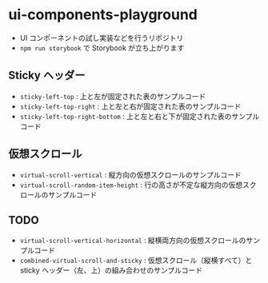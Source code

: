 # ui-components-playground

- UI コンポーネントの試し実装などを行うリポジトリ
- `npm run storybook` で Storybook が立ち上がります

## Sticky ヘッダー

- `sticky-left-top` : 上と左が固定された表のサンプルコード
- `sticky-left-top-right` : 上と左と右が固定された表のサンプルコード
- `sticky-left-top-right-bottom` : 上と左と右と下が固定された表のサンプルコード

## 仮想スクロール

- `virtual-scroll-vertical` : 縦方向の仮想スクロールのサンプルコード
- `virtual-scroll-random-item-height` : 行の高さが不定な縦方向の仮想スクロールのサンプルコード

## TODO

- `virtual-scroll-vertical-horizontal` : 縦横両方向の仮想スクロールのサンプルコード
- `combined-virtual-scroll-and-sticky` : 仮想スクロール（縦横すべて）と sticky ヘッダー（左、上）の組み合わせのサンプルコード
